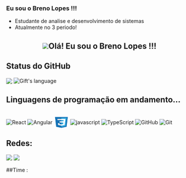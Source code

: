 ### Eu sou o Breno Lopes !!!

-  Estudante de analise e desenvolvimento de sistemas
-  Atualmente no 3 periodo!
<!-- Head -->
<h2 align="center"><img src = "https://raw.githubusercontent.com/MartinHeinz/MartinHeinz/master/wave.gif" width = 30px>Olá! Eu sou o Breno Lopes !!!</h2>

 <!-- GitHub section -->

 ##  Status do GitHub 
 
 <div>
   <img align="center" src="https://github-readme-stats.vercel.app/api?username=ltbreno&show_icons=true&theme=cobalt)" />
  <img align="center" src="https://github-readme-stats.vercel.app/api/top-langs/?username=ltbreno&layout=compact&langs_count=7&theme=cobalt" alt="Gift's language" height="187px"  width="350px"/>
</div>

<!-- GitHub section: END -->


 ##  Linguagens de programação em andamento...
<div style="display: inline_block"><br>
  
  <img align="center" alt="React" height="30" width="40" src="https://www.figma.com/file/g6zA6klLrCWZAp76tzoVJZ/Portfolio---EDUCATION?type=design&node-id=856-1283&mode=design&t=BL6IQFwmS7RzNTI6-4">
  <img align="center" alt="Angular" height="30" width="40" src="https://www.figma.com/file/g6zA6klLrCWZAp76tzoVJZ/Portfolio---EDUCATION?type=design&node-id=856-1296&mode=design&t=BL6IQFwmS7RzNTI6-4>
  <img align="center" alt="HTML" height="30" width="40" src="https://raw.githubusercontent.com/devicons/devicon/master/icons/html5/html5-original.svg">
  <img align="center" alt="CSS" height="30" width="40" src="https://raw.githubusercontent.com/devicons/devicon/master/icons/css3/css3-original.svg">
  <img align="center" alt="javascript" height="30" width="40" src="https://raw.githubusercontent.com/jmnote/z-icons/master/svg/javascript.svg">
  <img align="center" alt="TypeScript" height="30" width="40" src="https://www.figma.com/file/g6zA6klLrCWZAp76tzoVJZ/Portfolio---EDUCATION?type=design&node-id=856-1510&mode=design&t=BL6IQFwmS7RzNTI6-4">
  <img align="center" alt="GitHub" height="30" width="40" src="https://www.figma.com/file/g6zA6klLrCWZAp76tzoVJZ/Portfolio---EDUCATION?type=design&node-id=856-1424&mode=design&t=BL6IQFwmS7RzNTI6-4">
  <img align="center" alt="Git" height="30" width="40" src="https://www.figma.com/file/g6zA6klLrCWZAp76tzoVJZ/Portfolio---EDUCATION?type=design&node-id=856-1329&mode=design&t=BL6IQFwmS7RzNTI6-4">
  
  
  
  ##  Redes:
<div>  
  <a href = "mailto:brenosas2003@gmail.com"><img src="https://img.shields.io/badge/-Gmail-%23333?style=for-the-badge&logo=gmail&logoColor=white" target="_blank"></a>
  <a href="https://www.linkedin.com/in/breno-lopes-14b7b8202/" target="_blank"><img src="https://img.shields.io/badge/-LinkedIn-%230077B5?style=for-the-badge&logo=linkedin&logoColor=white" target="_blank"></a> 
  
</div>

##Time :
<div>
 
</div>
